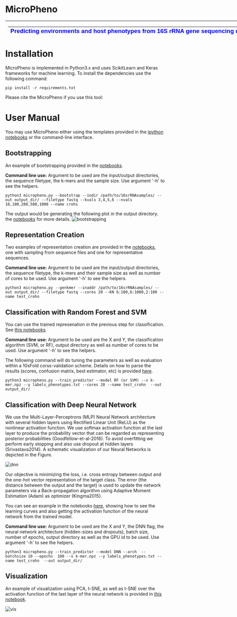 # MicroPheno

<table style="height: 48px; width: 812px;">
<tbody>
<tr>
<td style="width: 802px;">
<table style="width: 802px;">
<tbody>
<tr>
<td style="width: 450px;" colspan="2"><span style="font-size: 14pt; font-family: helvetica,arial,sans-serif;"><span style="color: #0000ff;"><strong>Predicting environments and host phenotypes from 16S rRNA gene sequencing using a k-mer based representation of shallow sub-samples</strong></span></span></td>
</tr>
<tr>
<td style="width: 450px;"><img class="alignnone size-medium wp-image-82" src="http://llp.berkeley.edu/wp-content/uploads/2018/01/Microphenp-256x300.png" alt="" width="450" height="300" /></td>
<td style="width: 500px;"><span style="font-family: helvetica,arial,sans-serif;"><span style="color: #800000; font-size: 14pt;"><strong>MicroPheno </strong></span>is a reference- and alignment-free approach for predicting the environment or host phenotype from microbial community samples based on k-mer distributions in shallow sub-samples of 16S rRNA data.</span></td>
</tr>
</tbody>
</table>

<img class="alignnone wp-image-112 size-large" src="http://llp.berkeley.edu/wp-content/uploads/2018/01/Screen-Shot-2018-01-24-at-11.13.26-PM-1024x256.png" alt="" width="960" height="240" />

<span style="font-family: helvetica, arial, sans-serif; font-size: 10pt; color: #333333;"><span style="font-size: 36pt;"><strong>M</strong></span>icrobial communities play important roles in the function and maintenance of various biosystems, ranging from the human body to the environment. A major challenge in microbiome research is the classification of microbial communities of different environments or host phenotypes. The most common and cost-effective approach for such studies to date is 16S rRNA gene sequencing. Recent falls in sequencing costs increased the demand for simple, efficient, and accurate methods for rapid detection or diagnosis with proved applications in medicine, agriculture, and forensic science. Here we propose MicroPheno to facilitate environments and host phenotype prediction from 16S rRNA gene sequences:</span>
<ul>
 	<li><span style="font-family: helvetica, arial, sans-serif; font-size: 10pt; color: #333333;"> We propose a bootstrapping framework to investigate the sufficiency of a shallow sub-sample for prediction. </span>
<ul>
 	<li><span style="font-family: helvetica, arial, sans-serif; font-size: 10pt; color: #333333;"> We also showed that a shallow sub-sample of 16S rRNA samples alone can be sufficient for producing a proper k-mer representation of data. Aside from being more accurate, using k-mer features in shallow sub-samples provided the following benefits: (i) skipping computationally costly sequence alignments required in OTU-picking, (ii) proof of concept for the sufficiency of a shallow and short-length 16S rRNA sequencing for environment/host phenotype prediction.</span></li>
</ul>
</li>
 	<li><span style="font-family: helvetica, arial, sans-serif; font-size: 10pt; color: #333333;"> We study the use of deep learning methods as well as classic machine learning approaches for distinguishing among human body-sites, diagnosis of Crohn's disease, and predicting the environments (18 ecological and 5 organismal environments) from represetnative 16S sequences. </span>
<ul>
 	<li><span style="font-family: helvetica, arial, sans-serif; font-size: 10pt; color: #333333;">We demonstrated that k-mer representations outperform Operational Taxonomic Unit (OTU) features in distinguishing among 5 major body-sites as well as predicting Crohn's disease using 16S rRNA sequencing samples. </span></li>
 	<li><span style="font-family: helvetica, arial, sans-serif; font-size: 10pt; color: #333333;">In addition, k-mer features were able to accurately predict representative sequences of 18 ecological and 5 organismal environments with relatively high macro-F1 scores. </span></li>
 	<li><span style="font-family: helvetica, arial, sans-serif; font-size: 10pt; color: #333333;">Deep Neural Network outperformed Random Forest and Support Vector Machine in classification of large datasets.</span></li>
</ul>
</li>
 	<li><span style="font-family: helvetica, arial, sans-serif; font-size: 10pt; color: #333333;">We explore the use of unsupervised dimensionality reduction methods as well as supervised deep representation learning for visualizing microbial data of different environments and host phenotypes. </span></li>
</ul>

<hr />

</td>
</tr>
</tbody>
</table>

<h1>Installation</h1>

MicroPheno is implemented in Python3.x and uses ScikitLearn and Keras frameworks for machine learning. To install the dependencies use the following command:
```
pip install -r requirements.txt
```

Please cite the MicroPheno if you use this tool:



<h1> User Manual </h1>
You may use MicroPheno either using the templates provided in the <a href="https://github.com/ehsanasgari/MicroPheno/tree/master/notebooks">ipython notebooks</a> or the command-line interface.

<h2>Bootstrapping</h2>
An example of bootstrapping provided in the <a href="https://github.com/ehsanasgari/MicroPheno/blob/master/notebooks/1.Bootstrapping.ipynb">notebooks</a>.

<b>Command line use:</b> Argument to be used are the input/output directories, the sequence filetype, the k-mers and the sample size. Use argument '-h' to see the helpers.
```
python3 micropheno.py --bootstrap --indir /path/to/16srRNAsamples/ --out output_dir/ --filetype fastq --kvals 3,4,5,6 --nvals 10,100,200,500,1000 --name crohs
```
The output would be generating the following plot in the output directory. the <a href="https://github.com/ehsanasgari/MicroPheno/blob/master/notebooks/1.Bootstrapping.ipynb">notebooks</a> for more details.
![bootstrapping](https://user-images.githubusercontent.com/8551117/35446008-af953ad6-02b3-11e8-9b33-06d1f4b429f3.png)


<h2>Representation Creation</h2>
Two examples of representation creation are provided in the <a href="https://github.com/ehsanasgari/MicroPheno/blob/master/notebooks/2.%20k-mer%20Representation%20Creation%20with%20sub-sampling%20or%20without.ipynb">notebooks</a>, one with sampling from sequence files and one for representative sequences.

<b>Command line use:</b> Argument to be used are the input/output directories, the sequence filetype, the k-mers and their sample size as well as number of cores to be used. Use argument '-h' to see the helpers.

```
python3 micropheno.py --genkmer --inaddr /path/to/16srRNAsamples/ --out output_dir/ --filetype fastq --cores 20 --KN 6:100,6:1000,2:100 --name test_crohn
```

<h2>Classification with Random Forest and SVM</h2>

You can use the trained represenation in the previous step for classification.
See <a href="https://github.com/ehsanasgari/MicroPheno/blob/master/notebooks/3.%20Classification_classical_classifiers.ipynb" > this notebooks</a>.

<b>Command line use:</b> Argument to be used are the X and Y, the classification algorithm (SVM, or RF), output directory as well as number of cores to be used. Use argument '-h' to see the helpers.

The following command will do tuning the parameters as well as evaluation within a 10xFold corss-validation scheme. Details on how to parse the results (scores, confusion matrix, best estimator, etc) is provided <a href="https://github.com/ehsanasgari/MicroPheno/blob/master/notebooks/3.%20Classification_classical_classifiers.ipynb" > here</a>.

```
python3 micropheno.py --train_predictor --model RF (or SVM) --x k-mer.npz --y labels_phenotypes.txt --cores 20 --name test_crohn  --out output_dir/
```

<h2>Classification with Deep Neural Network</h2>

 We use the Multi-Layer-Perceptrons (MLP) Neural Network architecture with several hidden layers using Rectified Linear Unit (ReLU) as the nonlinear activation function. We use softmax activation function at the last layer to produce the probability vector that can be regarded as representing posterior probabilities (Goodfellow-et-al-2016). To avoid overfitting we perform early stopping and also use dropout at hidden layers (Srivastava2014). A schematic visualization of our Neural Networks is depicted in the Figure.

![dnn](https://user-images.githubusercontent.com/8551117/35446216-4ec1eb7c-02b4-11e8-9421-043ec1f9ed96.png)

Our objective is minimizing the loss, i.e. cross entropy between output and the one-hot vector representation of the target class. The error (the distance between the output and the target) is used to update the network parameters via a Back-propagation algorithm using Adaptive Moment Estimation (Adam) as optimizer (Kingma2015).

You can see an example in the notebooks <a href='https://github.com/ehsanasgari/MicroPheno/blob/master/notebooks/4.%20Classification%20Deep%20Learning.ipynb'>here</a>, showing how to see the learning curves and also getting the activation function of the neural network from the trained model.

<b>Command line use:</b> Argument to be used are the X and Y, the DNN flag, the neural network architecture (hidden-sizes and dropouts), batch size, number of epochs, output directory as well as the GPU id to be used. Use argument '-h' to see the helpers.

```
python3 micropheno.py --train_predictor --model DNN --arch  --batchsize 10 --epochs  100 --x k-mer.npz --y labels_phenotypes.txt --name test_crohn  --out output_dir/
```


<h2>Visualization</h2>

An example of visualization using PCA, t-SNE, as well as t-SNE over the activation function of the last layer of the neural network is provided in <a href="https://github.com/ehsanasgari/MicroPheno/blob/master/notebooks/5.%20Visualization.ipynb">this notebook</a>.



![vis](https://user-images.githubusercontent.com/8551117/35447281-8f58b064-02b7-11e8-9a97-affe35573ba5.png)


